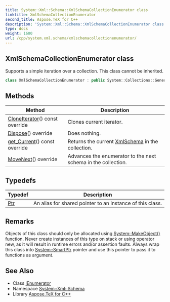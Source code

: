 ```yaml
---
title: System::Xml::Schema::XmlSchemaCollectionEnumerator class
linktitle: XmlSchemaCollectionEnumerator
second_title: Aspose.TeX for C++
description: 'System::Xml::Schema::XmlSchemaCollectionEnumerator class. Supports a simple iteration over a collection. This class cannot be inherited in C++.'
type: docs
weight: 1600
url: /cpp/system.xml.schema/xmlschemacollectionenumerator/
---
```

## XmlSchemaCollectionEnumerator class


Supports a simple iteration over a collection. This class cannot be inherited.

```cpp
class XmlSchemaCollectionEnumerator : public System::Collections::Generic::IEnumerator<SharedPtr<System::Xml::Schema::XmlSchema>>
```

## Methods

| Method | Description |
| --- | --- |
| [CloneIterator](./cloneiterator/)() const override | Clones current iterator. |
| [Dispose](./dispose/)() override | Does nothing. |
| [get_Current](./get_current/)() const override | Returns the current [XmlSchema](../xmlschema/) in the collection. |
| [MoveNext](./movenext/)() override | Advances the enumerator to the next schema in the collection. |
## Typedefs

| Typedef | Description |
| --- | --- |
| [Ptr](./ptr/) | An alias for shared pointer to an instance of this class. |
## Remarks



Objects of this class should only be allocated using [System::MakeObject()](../../system/makeobject/) function. Never create instances of this type on stack or using operator new, as it will result in runtime errors and/or assertion faults. Always wrap this class into [System::SmartPtr](../../system/smartptr/) pointer and use this pointer to pass it to functions as argument. 

## See Also

* Class [IEnumerator](../../system.collections.generic/ienumerator/)
* Namespace [System::Xml::Schema](../)
* Library [Aspose.TeX for C++](../../)

